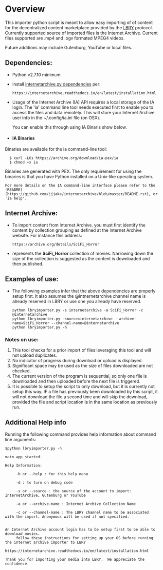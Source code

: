 # Overview

This importer python script is meant to allow easy importing of of content for the decentralized content marketplace provided by the [LBRY](https://lbry.io/) protocol.  Currently supported source of imported files is the Internet Archive.  Current files supported are .mp4 and .ogv formated MPEG4 videos.  

Future additions may include Gutenburg, YouTube or local files.  

## Dependencies:

* Python v2.7.10 minimum

* Install [internetarchive.py dependencies](https://internetarchive.readthedocs.io/en/latest/installation.html) per:

      https://internetarchive.readthedocs.io/en/latest/installation.html

* Usage of the Internet Archive (IA) API requires a local storage of the IA login. The 'ia' command line tool needs executed first to enable you to access the files and data remotely.
This will store your Internet Archive user info in the ~/.config/ia.ini file (on OSX).

  You can enable this through using IA Binaris show below.

* #### IA Binaries
Binaries are available for the ia command-line tool:

      $ curl -LOs https://archive.org/download/ia-pex/ia
      $ chmod +x ia
Binaries are generated with PEX. The only requirement for using the binaries is that you have Python installed on a Unix-like operating system.

    For more details on the IA command-line interface please refer to the [README](https://github.com/jjjake/internetarchive/blob/master/README.rst), or 'ia help'.

## Internet Archive:

* To import content from Internet Archive, you must first identify the content by collection grouping as defined at the Internet Archive website.  For instance this address:     

      https://archive.org/details/SciFi_Horror

* represents the __SciFi_Horror__ collection of movies.  Narrowing down the size of the collection is suggested as
    the content is downloaded and then published.


## Examples of use:

* The following examples infer that the above dependencies are properly setup first.  It also assumes the @intnernetarchive channel name is already reserved in LBRY or use one you already have reserved.

      python lbryimporter.py -s internetarchive -a SciFi_Horror -c @internetarchive
      python lbryimporter.py -source=internetarchive --archive-name=SciFi_Horror --channel-name=@internetarchive
      python lbryimporter.py -h


### Notes on use:

1. This tool checks for a prior import of files leveraging this tool and will not upload duplicates.
2. No indicator of progress during download or upload is displayed.
3. Significant space may be used as the size of files downloaded are not checked.
4. The current version of the program is sequential, so only one file is downloaded and then uploaded before the next file is triggered.
5. It is possible to setup the script to only download, but it is currently not setup this way.  IF a file has previously been downloaded by this script, it will not download the file a second time and will skip the download, provided the file and script location is in the same location as previously run.

## Additional Help info

Running the following command provides help information about command line arguments:

    $python lbryimporter.py -h

    main app started.

    Help Information:

         -h or --help : for this help menu

         -d : to turn on debug code

         -s or --source : the source of the account to import: InternetArchive, Gutenburg or YouTube

         -a or --archive-name : Internet Archive Collection Name

         -c or --channel-name : The LBRY channel name to be associated with the import. Anonymous will be used if not specified.


    An Internet Archive account login has to be setup first to be able to download movies.
         follow these instructions for setting up your OS before running the internet archive importer to LBRY
         https://internetarchive.readthedocs.io/en/latest/installation.html

    Thank you for importing your media into LBRY.  We appreciate the confidence.
